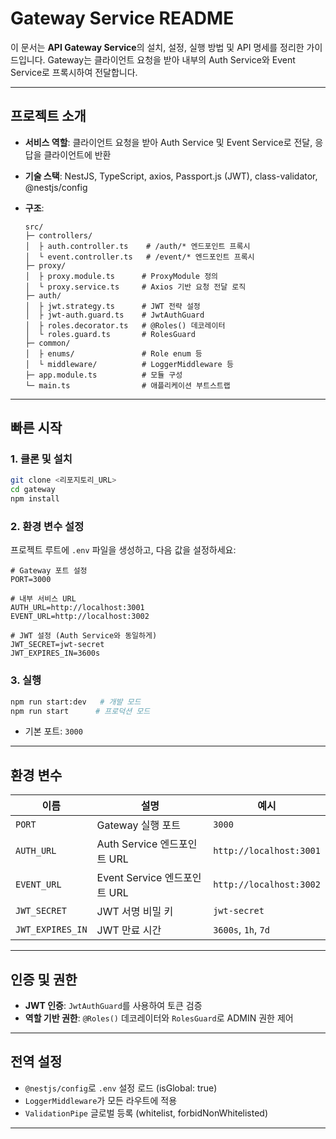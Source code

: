 # Gateway Service README

이 문서는 **API Gateway Service**의 설치, 설정, 실행 방법 및 API 명세를 정리한 가이드입니다. Gateway는 클라이언트 요청을 받아 내부의 Auth Service와 Event Service로 프록시하여 전달합니다.

---

## 프로젝트 소개

- **서비스 역할**: 클라이언트 요청을 받아 Auth Service 및 Event Service로 전달, 응답을 클라이언트에 반환
- **기술 스택**: NestJS, TypeScript, axios, Passport.js (JWT), class-validator, @nestjs/config
- **구조**:

  ```
  src/
  ├─ controllers/
  │  ├ auth.controller.ts    # /auth/* 엔드포인트 프록시
  │  └ event.controller.ts   # /event/* 엔드포인트 프록시
  ├─ proxy/
  │  ├ proxy.module.ts      # ProxyModule 정의
  │  └ proxy.service.ts     # Axios 기반 요청 전달 로직
  ├─ auth/
  │  ├ jwt.strategy.ts      # JWT 전략 설정
  │  ├ jwt-auth.guard.ts    # JwtAuthGuard
  │  ├ roles.decorator.ts   # @Roles() 데코레이터
  │  └ roles.guard.ts       # RolesGuard
  ├─ common/
  │  ├ enums/               # Role enum 등
  │  └ middleware/          # LoggerMiddleware 등
  ├─ app.module.ts          # 모듈 구성
  └─ main.ts                # 애플리케이션 부트스트랩
  ```

---

## 빠른 시작

### 1. 클론 및 설치

```bash
git clone <리포지토리_URL>
cd gateway
npm install
```

### 2. 환경 변수 설정

프로젝트 루트에 `.env` 파일을 생성하고, 다음 값을 설정하세요:

```env
# Gateway 포트 설정
PORT=3000

# 내부 서비스 URL
AUTH_URL=http://localhost:3001
EVENT_URL=http://localhost:3002

# JWT 설정 (Auth Service와 동일하게)
JWT_SECRET=jwt-secret
JWT_EXPIRES_IN=3600s
```

### 3. 실행

```bash
npm run start:dev   # 개발 모드
npm run start      # 프로덕션 모드
```

- 기본 포트: `3000`

---

## 환경 변수

| 이름             | 설명                         | 예시                    |
| ---------------- | ---------------------------- | ----------------------- |
| `PORT`           | Gateway 실행 포트            | `3000`                  |
| `AUTH_URL`       | Auth Service 엔드포인트 URL  | `http://localhost:3001` |
| `EVENT_URL`      | Event Service 엔드포인트 URL | `http://localhost:3002` |
| `JWT_SECRET`     | JWT 서명 비밀 키             | `jwt-secret`            |
| `JWT_EXPIRES_IN` | JWT 만료 시간                | `3600s`, `1h`, `7d`     |

---

## 인증 및 권한

- **JWT 인증**: `JwtAuthGuard`를 사용하여 토큰 검증
- **역할 기반 권한**: `@Roles()` 데코레이터와 `RolesGuard`로 ADMIN 권한 제어

---

## 전역 설정

- `@nestjs/config`로 `.env` 설정 로드 (isGlobal: true)
- `LoggerMiddleware`가 모든 라우트에 적용
- `ValidationPipe` 글로벌 등록 (whitelist, forbidNonWhitelisted)

---

